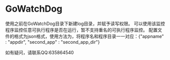 # GoWatchDog

使用之前在GoWatchDog目录下新建log目录，并赋予读写权限。
可以使用该监控程序监控任意可执行程序是否在运行，暂不支持重名的可执行程序监控。
配置文件的格式为json格式，使用方法为，将程序名和程序目录一一对应：{"appname" : "appdir", "second_app" : "second_app_dir"}

如有疑问，请联系QQ:635864540


